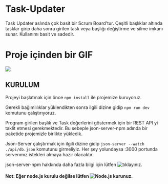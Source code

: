 # Task-Updater

Task Updater aslında çok basit bir Scrum Board'tur. Çeşitli başlıklar altında tasklar girip daha sonra girilen task veya başlığı değiştirme ve silme imkanı sunar. Kullanımı basit ve sadedir.


# Proje içinden bir GIF 

![](https://media.giphy.com/media/v1.Y2lkPTc5MGI3NjExcXZiZmVwN2Nvendxamk3cG9lZnQyamF1a3Z5YTM0ajBlOXZ5Mnp1aCZlcD12MV9pbnRlcm5hbF9naWZfYnlfaWQmY3Q9Zw/bfv6tociUQcTupYPVN/giphy.gif)

## KURULUM

Projeyi başlatmak için önce `npm install` ile projemize kuruyoruz.

Gerekli bağımlılıklar yüklendikten sonra ilgili dizine gidip `npm run dev` komutunu çalıştırıyoruz.

Program girilen başlık ve Task değerlerini göstermek için bir REST API yi taklit etmesi gerekmektedir. Bu sebeple
json-server-npm adında bir paketide projemizle birlikte yükledik.

Json-Server çalıştırmak için ilgili dizine gidip `json-server --watch ./api/db.json` komutunu girmeliyiz. Her şey yolundaysa :3000 portunda serverımız istekleri almaya hazır olacaktır.

json-server-npm hakkında daha fazla bilgi için lütfen ![tıklayınız.](https://www.npmjs.com/package/json-server)

#### Not: Eğer node.js kurulu değilse lütfen ![Node.js](https://nodejs.org/en) kurunuz.





